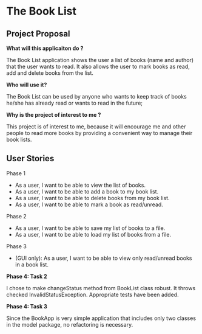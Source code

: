 # The Book List

## Project Proposal

**What will this applicaiton do ?**

The Book List application shows the user a list of books (name and author) that the user 
wants to read. It also allows the user to mark books as read, 
add and delete books from the list.

**Who will use it?**

The Book List can be used by anyone who wants to keep track of books he/she has already read 
or wants to read in the future;


**Why is the project of interest to me ?**

This project is of interest to me, because it will encourage me and other people to read more
books by providing a convenient way to manage their book lists.

## User Stories

Phase 1
 - As a user, I want to be able to view the list of books.
 - As a user, I want to be able to add a book to my book list.
 - As a user, I want to be able to delete books from my book list.
 - As a user, I want to be able to mark a book as read/unread.

Phase 2
- As a user, I want to be able to save my list of books to a file.
- As a user, I want to be able to load my list of books from a file.

Phase 3
- (GUI only): As a user, I want to be able to view only read/unread books in a book list.

**Phase 4: Task 2**

I chose to make changeStatus method from BookList class robust. It throws checked InvalidStatusException.
Appropriate tests have been added.

**Phase 4: Task 3**

Since the BookApp is very simple application that includes only two classes in the model package,
no refactoring is necessary.




 